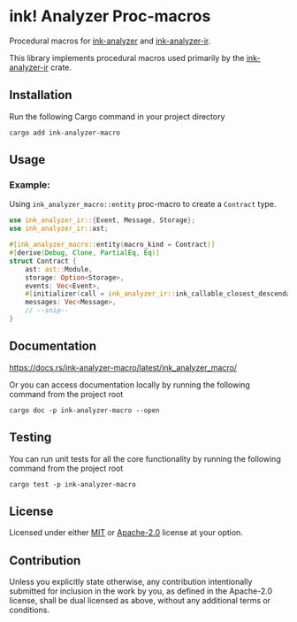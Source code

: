 # ink! Analyzer Proc-macros

Procedural macros for [ink-analyzer] and [ink-analyzer-ir].

This library implements procedural macros used primarily by the [ink-analyzer-ir] crate.

[ink-analyzer]: https://github.com/ink-analyzer/ink-analyzer/tree/master/crates/analyzer
[ink-analyzer-ir]: https://github.com/ink-analyzer/ink-analyzer/tree/master/crates/ir

## Installation

Run the following Cargo command in your project directory

```shell
cargo add ink-analyzer-macro
```

## Usage

### Example:
Using `ink_analyzer_macro::entity` proc-macro to create a `Contract` type.

```rust
use ink_analyzer_ir::{Event, Message, Storage};
use ink_analyzer_ir::ast;

#[ink_analyzer_macro::entity(macro_kind = Contract)]
#[derive(Debug, Clone, PartialEq, Eq)]
struct Contract {
    ast: ast::Module,
    storage: Option<Storage>,
    events: Vec<Event>,
    #[initializer(call = ink_analyzer_ir::ink_callable_closest_descendants)]
    messages: Vec<Message>,
    // --snip--
}
```

## Documentation

<https://docs.rs/ink-analyzer-macro/latest/ink_analyzer_macro/>

Or you can access documentation locally by running the following command from the project root

```shell
cargo doc -p ink-analyzer-macro --open
```

## Testing

You can run unit tests for all the core functionality by running the following command from the project root

```shell
cargo test -p ink-analyzer-macro
```

## License

Licensed under either [MIT] or [Apache-2.0] license at your option.

[MIT]: https://github.com/ink-analyzer/ink-analyzer/blob/master/LICENSE-MIT
[Apache-2.0]: https://github.com/ink-analyzer/ink-analyzer/blob/master/LICENSE-APACHE

## Contribution

Unless you explicitly state otherwise, any contribution intentionally submitted
for inclusion in the work by you, as defined in the Apache-2.0 license, shall be
dual licensed as above, without any additional terms or conditions.
